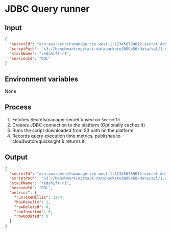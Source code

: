 # JDBC Query runner

## Input

```json
{
  "secretId": "arn:aws:secretsmanager:eu-west-1:123456789012:secret:AdminUserSecret-f25NzhFuBKvY-UIdGbD",
  "scriptPath": "s3://benchmarkingstack-databuckete3889a50/data/sql/1.sql",
  "stackName": "redshift-r1",
  "sessionId": "DDL"
}
```

## Environment variables

None

## Process

1. Fetches Secretsmanager secret based on `SecretId`
2. Creates JDBC connection to the platform (Optionally caches it)
3. Runs the script downloaded from S3 path on the platform
4. Records query execution time metrics, publishes to cloudwatch/quicksight & returns it.

## Output

```json
{
  "secretId": "arn:aws:secretsmanager:eu-west-1:123456789012:secret:AdminUserSecret-f25NzhFuBKvY-UIdGbD",
  "scriptPath": "s3://benchmarkingstack-databuckete3889a50/data/sql/1.sql",
  "stackName": "redshift-r1",
  "sessionId": "DDL",
  "metrics": {
    "runTimeMillis": 3244,
    "hasResults": 1,
    "rowDeleted": 0,
    "rowInserted": 0,
    "rowUpdated": 0
  }
}
```